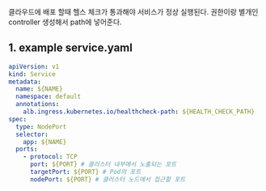 클라우드에 배포 할때 헬스 체크가 통과해야 서비스가 정상 실행된다.
권한이랑 별개인 controller 생성해서 path에 넣어준다.
## 1. example service.yaml


```yaml
apiVersion: v1
kind: Service
metadata:
  name: ${NAME}
  namespace: default
  annotations:
    alb.ingress.kubernetes.io/healthcheck-path: ${HEALTH_CHECK_PATH}
spec:
  type: NodePort
  selector:
    app: ${NAME}
  ports:
    - protocol: TCP
      port: ${PORT} # 클러스터 내부에서 노출되는 포트
      targetPort: ${PORT} # Pod의 포트
      nodePort: ${PORT} # 클러스터 노드에서 접근할 포트
```